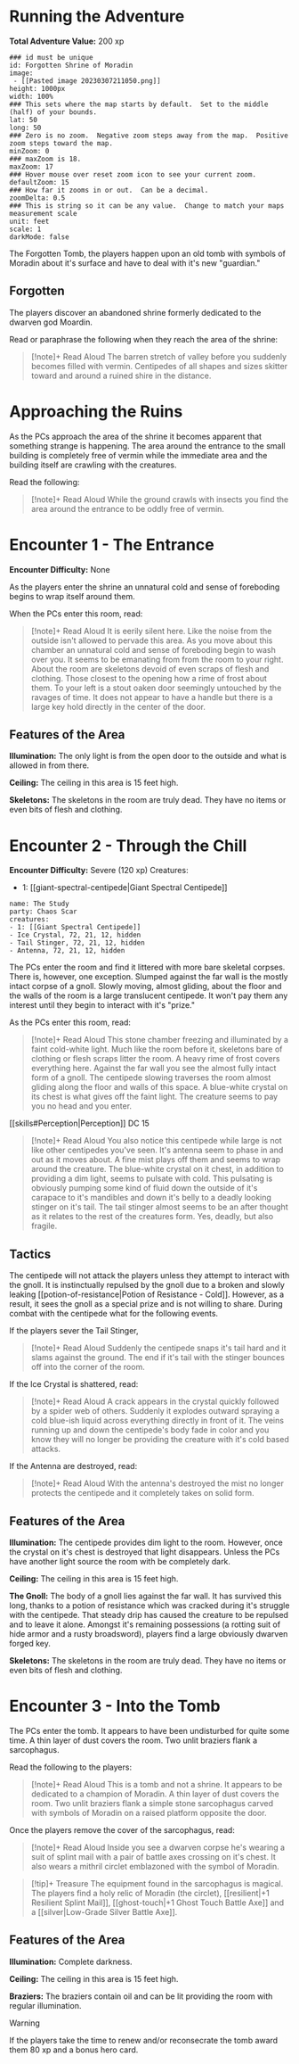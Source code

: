 # Running the Adventure
**Total Adventure Value:** 200 xp

```leaflet
### id must be unique
id: Forgotten Shrine of Moradin
image: 
 - [[Pasted image 20230307211050.png]]
height: 1000px
width: 100%
### This sets where the map starts by default.  Set to the middle (half) of your bounds.
lat: 50
long: 50
### Zero is no zoom.  Negative zoom steps away from the map.  Positive zoom steps toward the map.
minZoom: 0
### maxZoom is 18.
maxZoom: 17
### Hover mouse over reset zoom icon to see your current zoom.
defaultZoom: 15
### How far it zooms in or out.  Can be a decimal.
zoomDelta: 0.5
### This is string so it can be any value.  Change to match your maps measurement scale
unit: feet
scale: 1
darkMode: false
```

The Forgotten Tomb, the players happen upon an old tomb with symbols of Moradin about it's surface and have to deal with it's new "guardian."

## Forgotten
The players discover an abandoned shrine formerly dedicated to the dwarven god Moardin.

Read or paraphrase the following when they reach the area of the shrine:
> [!note]+ Read Aloud
> The barren stretch of valley before you suddenly becomes filled with vermin.  Centipedes of all shapes and sizes skitter toward and around a ruined shire in the distance. 

# Approaching the Ruins
As the PCs approach the area of the shrine it becomes apparent that something strange is happening.  The area around the entrance to the small building is completely free of vermin while the immediate area and the building itself are crawling with the creatures.

Read the following:
> [!note]+ Read Aloud
> While the ground crawls with insects you find the area around the entrance to be oddly free of vermin.

# Encounter 1 - The Entrance
**Encounter Difficulty:** None

As the players enter the shrine an unnatural cold and sense of foreboding begins to wrap itself around them.

When the PCs enter this room, read:
> [!note]+ Read Aloud
> It is eerily silent here.  Like the noise from the outside isn't allowed to pervade this area.  As you move about this chamber an unnatural cold and sense of foreboding begin to wash over you.  It seems to be emanating from from the room to your right.  About the room are skeletons devoid of even scraps of flesh and clothing.  Those closest to the opening how a rime of frost about them.  To your left is a stout oaken door seemingly untouched by the ravages of time.  It does not appear to have a handle but there is a large key hold directly in the center of the door.

## Features of the Area
**Illumination:** The only light is from the open door to the outside and what is allowed in from there.

**Ceiling:** The ceiling in this area is 15 feet high.

**Skeletons:** The skeletons in the room are truly dead.  They have no items or even bits of flesh and clothing.

# Encounter 2 - Through the Chill
**Encounter Difficulty:** Severe (120 xp)
Creatures:
 - 1: [[giant-spectral-centipede|Giant Spectral Centipede]]

```encounter
name: The Study
party: Chaos Scar
creatures:
- 1: [[Giant Spectral Centipede]]
- Ice Crystal, 72, 21, 12, hidden
- Tail Stinger, 72, 21, 12, hidden
- Antenna, 72, 21, 12, hidden
```

The PCs enter the room and find it littered with more bare skeletal corpses. There is, however, one exception.  Slumped against the far wall is the mostly intact corpse of a gnoll.  Slowly moving, almost gliding, about the floor and the walls of the room is a large translucent centipede.  It won't pay them any interest until they begin to interact with it's "prize."

As the PCs enter this room, read:
> [!note]+ Read Aloud
> This stone chamber freezing and illuminated by a faint cold-white light.  Much like the room before it, skeletons bare of clothing or flesh scraps litter the room.  A heavy rime of frost covers everything here.  Against the far wall you see the almost fully intact form of a gnoll.  The centipede slowing traverses the room almost gliding along the floor and walls of this space.  A blue-white crystal on its chest is what gives off the faint light.  The creature seems to pay you no head and you enter.

[[skills#Perception|Perception]] DC 15
> [!note]+ Read Aloud
> You also notice this centipede while large is not like other centipedes you've seen.  It's antenna seem to phase in and out as it moves about.  A fine mist plays off them and seems to wrap around the creature.  The blue-white crystal on it chest, in addition to providing a dim light, seems to pulsate with cold.  This pulsating is obviously pumping some kind of fluid down the outside of it's carapace to it's mandibles and down it's belly to a deadly looking stinger on it's tail.  The tail stinger almost seems to be an after thought as it relates to the rest of the creatures form.  Yes, deadly, but also fragile.

## Tactics
The centipede will not attack the players unless they attempt to interact with the gnoll.  It is instinctually repulsed by the gnoll due to a broken and slowly leaking [[potion-of-resistance|Potion of Resistance - Cold]].  However, as a result, it sees the gnoll as a special prize and is not willing to share.  During combat with the centipede what for the following events.

If the players sever the Tail Stinger, 
> [!note]+ Read Aloud
> Suddenly the centipede snaps it's tail hard and it slams against the ground.  The end if it's tail with the stinger bounces off into the corner of the room.

If the Ice Crystal is shattered, read:
> [!note]+ Read Aloud
> A crack appears in the crystal quickly followed by a spider web of others.  Suddenly it explodes outward spraying a cold blue-ish liquid across everything directly in front of it.  The veins running up and down the centipede's body fade in color and you know they will no longer be providing the creature with it's cold based attacks.

If the Antenna are destroyed, read:
> [!note]+ Read Aloud
> With the antenna's destroyed the mist no longer protects the centipede and it completely takes on solid form.

## Features of the Area
**Illumination:** The centipede provides dim light to the room.  However, once the crystal on it's chest is destroyed that light disappears.  Unless the PCs have another light source the room with be completely dark.

**Ceiling:** The ceiling in this area is 15 feet high.

**The Gnoll:** The body of a gnoll lies against the far wall.  It has survived this long, thanks to a potion of resistance which was cracked during it's struggle with the centipede.  That steady drip has caused the creature to be repulsed and to leave it alone.  Amongst it's remaining possessions (a rotting suit of hide armor and a rusty broadsword), players find a large obviously dwarven forged key.

**Skeletons:** The skeletons in the room are truly dead.  They have no items or even bits of flesh and clothing.

# Encounter 3 - Into the Tomb
The PCs enter the tomb.  It appears to have been undisturbed for quite some time. A thin layer of dust covers the room.  Two unlit braziers flank a sarcophagus.

Read the following to the players:
> [!note]+ Read Aloud
> This is a tomb and not a shrine.  It appears to be dedicated to a champion of Moradin.  A thin layer of dust covers the room.  Two unlit braziers flank a simple stone sarcophagus carved with symbols of Moradin on a raised platform opposite the door.

Once the players remove the cover of the sarcophagus, read:
> [!note]+ Read Aloud
> Inside you see a dwarven corpse he's wearing a suit of splint mail with a pair of battle axes crossing on it's chest.  It also wears a mithril circlet emblazoned with the symbol of Moradin.

> [!tip]+ Treasure
> The equipment found in the sarcophagus is magical.  The players find a holy relic of Moradin (the circlet), [[resilient|+1 Resilient Splint Mail]], [[ghost-touch|+1 Ghost Touch Battle Axe]] and a [[silver|Low-Grade Silver Battle Axe]].

## Features of the Area
**Illumination:** Complete darkness.

**Ceiling:** The ceiling in this area is 15 feet high.

**Braziers:** The braziers contain oil and can be lit providing the room with regular illumination.

> [!warning]
> If the players take the time to renew and/or reconsecrate the tomb award them 80 xp and a bonus hero card.